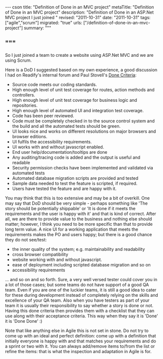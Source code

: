 --- cson
title: "Definition of Done in an MVC project"
metaTitle: "Definition of Done in an MVC project"
description: "Definition of Done in an ASP.Net MVC project I just joined "
revised: "2011-10-31"
date: "2011-10-31"
tags: ["agile","scrum"]
migrated: "true"
urls: ["/definition-of-done-in-an-mvc-project"]
summary: """

"""
---
So I just joined a team to create a website using ASP.Net MVC and we are using Scrum. 

Here is a DoD I suggested based on my own experience, a good discussion I had on Readify's internal forum and Paul Stovell's [Done Criteria][1]:

 - Source code meets our coding standards.
 - High enough level of unit test coverage for routes, action methods and controllers.
 - High enough level of unit test coverage for business logic and repositories.
 - High enough level of automated UI and integration test coverage.
 - Code has been peer reviewed.
 - Code must be completely checked in to the source control system and the build and all the automated tests should be green.
 - UI looks nice and works on different resolutions on major browsers and browser editions.
 - UI fulfils the accessibility requirements.
 - UI works with and without javascript enabled.
 - End user help/documentation/tooltips are done
 - Any auditing/tracing code is added and the output is useful and readable
 - Security permission checks have been implemented and validated via automated tests
 - Automated database migration scripts are provided and tested
 - Sample data needed to test the feature is scripted, if required.
 - Users have tested the feature and are happy with it.

You may think that this is too extensive and may be a bit of overkill. One may say that DoD should be very simple - perhaps something like 'The story should be potentially shippable' or 'It is done if it meets the requirements and the user is happy with it' and that is kind of correct. After all, we are there to provide value to the business and nothing else should matter; however, I think you need to be more specific than that to provide long term value. A nice UI for a working application that meets the requirements makes the PO and users happy; but there is a good chance they do not see/test: 

 - the inner quality of the system; e.g. maintainability and readability
 - cross browser compatibility
 - website working with and without javascript.
 - ease of deployment including scripted database migration and so on
 - accessibility requirements 

... and so on and so forth. Sure, a very well versed tester could cover you in a lot of those cases; but some teams do not have support of a good QA team. Even if you are one of the luckier teams, it is still a good idea to cater for these during development instead of completely relying on the skills and excellence of your QA team. Also when you have testers as part of your team it is usually their responsibility to say whether a story is done or not. Having this done criteria then provides them with a checklist that they can use along with their acceptance criteria.  This way when they say it is 'Done' it is 'Done Done' :) 

Note that like anything else in Agile this is not set in stone. Do not try to come up with an ideal and perfect definition: come up with a definition that initially everyone is happy with and that matches your requirements and do a sprint or two with it. You can always add/remove items to/from the list or refine the items: that is what the inspection and adaptation in Agile is for.


  [1]: http://www.paulstovell.com/done-criteria